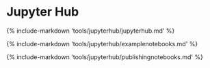 # Jupyter Hub

{% include-markdown 'tools/jupyterhub/jupyterhub.md' %}

{% include-markdown 'tools/jupyterhub/examplenotebooks.md' %}

{% include-markdown 'tools/jupyterhub/publishingnotebooks.md' %}
